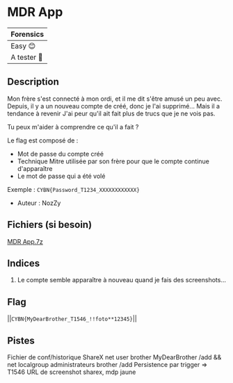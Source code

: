 # MDR App

| Forensics   |
|-------------|
| Easy 😊   |
| A tester 🎯 |
## Description

Mon frère s'est connecté à mon ordi, et il me dit s'être amusé un peu avec.
Depuis, il y a un nouveau compte de créé, donc je l'ai supprimé... Mais il a tendance à revenir
J'ai peur qu'il ait fait plus de trucs que je ne vois pas.

Tu peux m'aider à comprendre ce qu'il a fait ?

Le flag est composé de :
- Mot de passe du compte créé
- Technique Mitre utilisée par son frère pour que le compte continue d'apparaître
- Le mot de passe qui a été volé

Exemple : `CYBN{Password_T1234_XXXXXXXXXXXX}`

- Auteur : NozZy

## Fichiers (si besoin)
[MDR App.7z](https://files.cybernight-c.tf/MDR%20App.7z)

## Indices
1. Le compte semble apparaître à nouveau quand je fais des screenshots...

## Flag
||`CYBN{MyDearBrother_T1546_!!foto**12345}`||

## Pistes
Fichier de conf/historique ShareX
net user brother MyDearBrother /add && net localgroup administrateurs brother /add
Persistence par trigger => T1546
URL de screenshot sharex, mdp jaune
